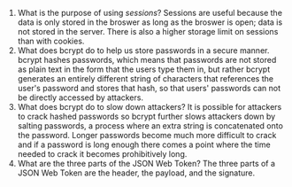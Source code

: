 <!-- Answers to the Short Answer Essay Questions go here -->

1. What is the purpose of using _sessions_?
    Sessions are useful because the data is only stored in the broswer as long as the broswer is open; data is not stored in the server. There is also a higher storage limit on sessions than with cookies.
2. What does bcrypt do to help us store passwords in a secure manner.
    bcrypt hashes passwords, which means that passwords are not stored as plain text in the form that the users type them in, but rather bcrypt generates an entirely different string of characters that references the user's password and stores that hash, so that users' passwords can not be directly accessed by attackers.
3. What does bcrypt do to slow down attackers?
    It is possible for attackers to crack hashed passwords so bcrypt further slows attackers down by salting passwords, a process where an extra string is concatenated onto the password. Longer passwords become much more difficult to crack and if a password is long enough there comes a point where the time needed to crack it becomes prohibitively long.
4. What are the three parts of the JSON Web Token?
    The three parts of a JSON Web Token are the header, the payload, and the signature.
